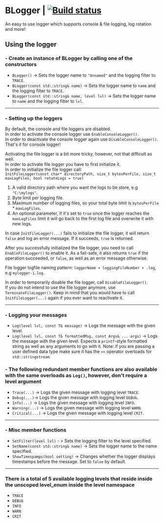 # BLogger | [![Build status](https://ci.appveyor.com/api/projects/status/nbwtd4mu4cjmnjcm?svg=true)](https://ci.appveyor.com/project/8infy/blogger)
An easy to use logger which supports console & file logging, log rotation and more!

## Using the logger
### - Create an instance of BLogger by calling one of the constructors 
-   `BLogger()` -> Sets the logger name to `"Unnamed"` and the logging filter to `TRACE`.
-   `BLogger(const std::string& name)` -> Sets the logger name to `name` and the logging filter to `TRACE`.
-   `BLogger(const std::string& name, level lvl)` -> Sets the logger name to `name` and the logging filter to `lvl`.
---
### - Setting up the loggers
By default, the console and file loggers are disabled.  
In order to activate the console logger use `EnableConsoleLogger()`.  
In order to deactivate the console logger again use `DisableConsoleLogger()`.  
That's it for console logger!

Activating the file logger is a bit more tricky, however, not that difficult as well.  
In order to activate file logger you have to first initialize it.  
In order to initialize the file logger call:  
`InitFileLogger(const char* directoryPath, size_t bytesPerFile, size_t maxLogFiles, bool rotateLogs = true)`  

 1.  A valid directory path where you want the logs to be store, e.g `"C:\mylogs"`.  
 2.  Byte limit per logging file.  
 3.  Maximum number of logging files, so your total byte limit is `bytesPerFile` * `maxLogFiles`.  
 4.  An optional parameter, if it's set to `true` once the logger reaches the `maxLogFiles` limit it will go back to the first log file and overwrite it with new logs.  

In case `InitFileLogger(...)` fails to initialize the file logger, it will return `false` and log an error message. If it succeeds, `true` is returned.  

After you successfully initialized the file logger, you need to call `EnableFileLogger()` to enable it. As a fail-safe, it also returns `true` if the operation succeeded, or `false`, as well as an error message otherwise.

File logger logfile naming pattern: `loggerName + loggingFileNumber + .log`, e.g `mylogger-1.log`.  

In order to temporarily disable the file logger, call `DisableFileLogger()`.  
If you do not intend to use the file logger anymore, use `TerminateFileLogger()`. Keep in mind that you would have to call `InitFileLogger(...)` again if you ever want to reactivate it.  

---
### - Logging your messages
-  `Log(level lvl, const T& message)` -> Logs the message with the given level.  
-  `Log(level lvl, const T& formattedMsg, const Args& ... args)` -> Logs the message with the given level. Expects a `printf`-style formatted string as well as any arguments to go with it. Note: if you are passing a user defined data type make sure it has the `<<` operator overloads for `std::stringstream`.  
### - The following redundant member functions are also available with the same overloads as `Log()`, however, don't require a level argument
-   `Trace(...)` -> Logs the given message with logging level `TRACE`.
-   `Debug(...)`-> Logs the given message with logging level `DEBUG`.
-   `Info(...)` -> Logs the given message with logging level `INFO`.
-   `Warning(...)` -> Logs the given message with logging level `WARN`.
-   `Critical(...)` -> Logs the given message with logging level `CRIT`.
---
### - Misc member functions
-   `SetFilter(level lvl)` - > Sets the logging filter to the level specified.
-   `SetName(const std::string& name)` -> Sets the logger name to the name specified.
-   `ShowTimespamps(bool setting)` -> Changes whether the logger displays timestamps before the message. Set to `false` by default.
---
### There is a total of 5 available logging levels that reside inside the unscoped level_enum inside the level namespace
-   `TRACE`
-   `DEBUG`
-   `INFO`
-   `WARN`
-   `CRIT`
